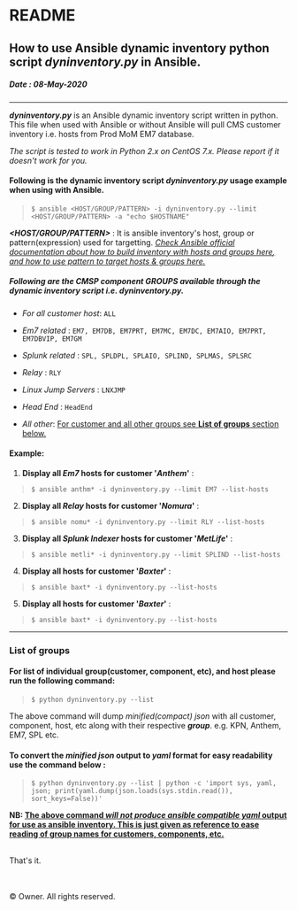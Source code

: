 # README

## How to use Ansible dynamic inventory python script *dyninventory.py* in Ansible.

##### Date : 08-May-2020  

-----
***dyninventory.py*** is an Ansible dynamic inventory script written in python. This file when used with Ansible or without Ansible will pull CMS customer inventory i.e. hosts from Prod MoM EM7 database.

*The script is tested to work in Python 2.x on CentOS 7.x. Please report if it doesn't work for you.*


#### Following is the dynamic inventory script ***dyninventory.py*** usage example when using with Ansible.

>`$ ansible <HOST/GROUP/PATTERN> -i dyninventory.py --limit <HOST/GROUP/PATTERN> -a "echo $HOSTNAME"`

***\<HOST/GROUP/PATTERN>*** : It is ansible inventory's host, group or pattern(expression) used for targetting. <u>*Check Ansible official documentation about how to build inventory with hosts and groups [here](https://docs.ansible.com/ansible/latest/user_guide/intro_inventory.html#hosts-and-groups), and how to use pattern to target hosts & groups [here](https://docs.ansible.com/ansible/latest/user_guide/intro_patterns.html).*</u>

##### Following are the CMSP component *GROUPS* available through the dynamic inventory script i.e. *dyninventory.py*.

- *For all customer host*: `ALL`

- *Em7 related* : `EM7, EM7DB, EM7PRT, EM7MC, EM7DC, EM7AIO, EM7PRT, EM7DBVIP, EM7GM`
- *Splunk related* : `SPL, SPLDPL, SPLAIO, SPLIND, SPLMAS, SPLSRC`
- *Relay* : `RLY`
- *Linux Jump Servers* : `LNXJMP`
- *Head End* : `HeadEnd`
- *All other*: <u>For customer and all other groups see **List of groups** section [below](#list-of-groups).</u>

#### Example:


1. **Display all *Em7* hosts for customer '*Anthem*'** :
> `$ ansible anthm* -i dyninventory.py --limit EM7 --list-hosts`

2. **Display all *Relay* hosts for customer '*Nomura*'** :
>`$ ansible nomu* -i dyninventory.py --limit RLY --list-hosts`

3. **Display all *Splunk Indexer* hosts for customer '*MetLife*'** :
>`$ ansible metli* -i dyninventory.py --limit SPLIND --list-hosts`

4. **Display all hosts for customer '*Baxter*'** :
>`$ ansible baxt* -i dyninventory.py --list-hosts`

5. **Display all hosts for customer '*Baxter*'** :
>`$ ansible baxt* -i dyninventory.py --list-hosts`

------
### List of groups
#### For list of individual group(customer, component, etc), and host please run the following command:
>`$ python dyninventory.py --list`

The above command will dump *minified(compact) json* with all customer, component, host, etc along with their respective ***group***. e.g. KPN, Anthem, EM7, SPL etc.

#### To convert the ***minified json*** output to ***yaml*** format for easy readability use the command below :

>`$ python dyninventory.py --list | python -c 'import sys, yaml, json; print(yaml.dump(json.loads(sys.stdin.read()), sort_keys=False))'`

**NB: <u>The above command *will not produce ansible compatible yaml* output for use as ansible inventory. This is just given as reference to ease reading of group names for customers, components, etc.**</u>

<br>
That's it.


<br><br><centre>&copy; Owner. All rights reserved.</centre>
